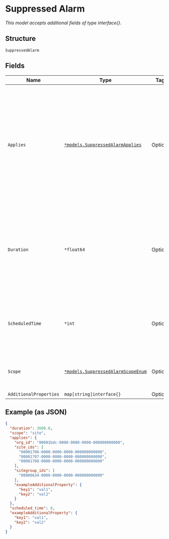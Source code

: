 
# Suppressed Alarm

*This model accepts additional fields of type interface{}.*

## Structure

`SuppressedAlarm`

## Fields

| Name | Type | Tags | Description |
|  --- | --- | --- | --- |
| `Applies` | [`*models.SuppressedAlarmApplies`](../../doc/models/suppressed-alarm-applies.md) | Optional | If `scope`==`site`. Object defines the scope (within the org e.g. whole org, and/or some site_groups, and/or some sites) for which the alarm service has to be suppressed for some `duration` |
| `Duration` | `*float64` | Optional | Duration, in seconds. Maximum duration is 86400 * 180 (180 days). 0 is to un-suppress alarms<br>**Default**: `3600`<br>**Constraints**: `>= 0`, `<= 15552000` |
| `ScheduledTime` | `*int` | Optional | Epoch_time in seconds, Default as now, accepted time range is from now to now + 7 days |
| `Scope` | [`*models.SuppressedAlarmScopeEnum`](../../doc/models/suppressed-alarm-scope-enum.md) | Optional | level of scope. enum: `org`, `site`<br>**Default**: `"site"` |
| `AdditionalProperties` | `map[string]interface{}` | Optional | - |

## Example (as JSON)

```json
{
  "duration": 3600.0,
  "scope": "site",
  "applies": {
    "org_id": "00001bdc-0000-0000-0000-000000000000",
    "site_ids": [
      "00001706-0000-0000-0000-000000000000",
      "00001707-0000-0000-0000-000000000000",
      "00001708-0000-0000-0000-000000000000"
    ],
    "sitegroup_ids": [
      "00000634-0000-0000-0000-000000000000"
    ],
    "exampleAdditionalProperty": {
      "key1": "val1",
      "key2": "val2"
    }
  },
  "scheduled_time": 8,
  "exampleAdditionalProperty": {
    "key1": "val1",
    "key2": "val2"
  }
}
```

